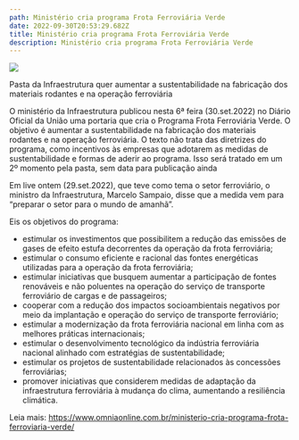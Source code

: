 ```yaml
---
path: Ministério cria programa Frota Ferroviária Verde
date: 2022-09-30T20:53:29.682Z
title: Ministério cria programa Frota Ferroviária Verde
description: Ministério cria programa Frota Ferroviária Verde
---
```

<!--StartFragment-->

![](https://www.omniaonline.com.br/wp-content/uploads/2022/09/Site-LinkedIn-Facebook-2022-09-30T141441.004.png)

Pasta da Infraestrutura quer aumentar a sustentabilidade na fabricação dos materiais rodantes e na operação ferroviária

O ministério da Infraestrutura publicou nesta 6ª feira (30.set.2022) no Diário Oficial da União uma portaria que cria o Programa Frota Ferroviária Verde. O objetivo é aumentar a sustentabilidade na fabricação dos materiais rodantes e na operação ferroviária. O texto não trata das diretrizes do programa, como incentivos às empresas que adotarem as medidas de sustentabilidade e formas de aderir ao programa. Isso será tratado em um 2º momento pela pasta, sem data para publicação ainda

Em live ontem (29.set.2022), que teve como tema o setor ferroviário, o ministro da Infraestrutura, Marcelo Sampaio, disse que a medida vem para “preparar o setor para o mundo de amanhã”.

Eis os objetivos do programa:

* estimular os investimentos que possibilitem a redução das emissões de gases de efeito estufa decorrentes da operação da frota ferroviária;
* estimular o consumo eficiente e racional das fontes energéticas utilizadas para a operação da frota ferroviária;
* estimular iniciativas que busquem aumentar a participação de fontes renováveis e não poluentes na operação do serviço de transporte ferroviário de cargas e de passageiros;
* cooperar com a redução dos impactos socioambientais negativos por meio da implantação e operação do serviço de transporte ferroviário;
* estimular a modernização da frota ferroviária nacional em linha com as melhores práticas internacionais;
* estimular o desenvolvimento tecnológico da indústria ferroviária nacional alinhado com estratégias de sustentabilidade;
* estimular os projetos de sustentabilidade relacionados às concessões ferroviárias;
* promover iniciativas que considerem medidas de adaptação da infraestrutura ferroviária à mudança do clima, aumentando a resiliência climática.

Leia mais: https://www.omniaonline.com.br/ministerio-cria-programa-frota-ferroviaria-verde/

<!--EndFragment-->